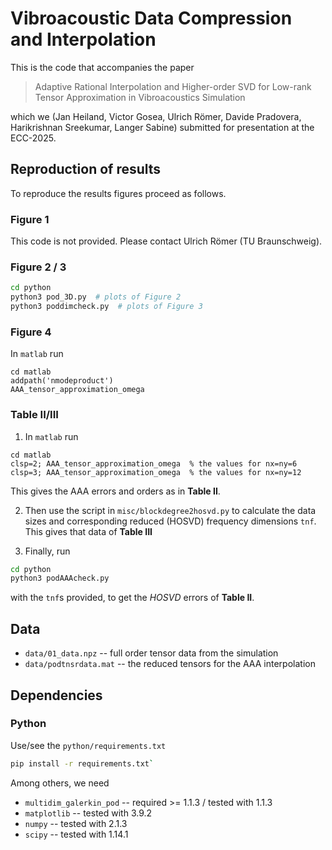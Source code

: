 Vibroacoustic Data Compression and Interpolation
===

This is the code that accompanies the paper

> Adaptive Rational Interpolation and Higher-order SVD for Low-rank Tensor Approximation in Vibroacoustics Simulation

which we (Jan Heiland, Victor Gosea, Ulrich R&ouml;mer, Davide Pradovera, Harikrishnan Sreekumar, Langer Sabine) submitted for presentation at the ECC-2025.

## Reproduction of results

To reproduce the results figures proceed as follows.

### Figure 1

This code is not provided. Please contact Ulrich R&ouml;mer (TU Braunschweig).

### Figure 2 / 3

```sh
cd python
python3 pod_3D.py  # plots of Figure 2
python3 poddimcheck.py  # plots of Figure 3
```

### Figure 4

In `matlab` run

```
cd matlab
addpath('nmodeproduct')
AAA_tensor_approximation_omega
```

### Table II/III

1. In `matlab` run

```
cd matlab
clsp=2; AAA_tensor_approximation_omega  % the values for nx=ny=6
clsp=3; AAA_tensor_approximation_omega  % the values for nx=ny=12
```

This gives the AAA errors and orders as in **Table II**.

2. Then use the script in `misc/blockdegree2hosvd.py` to calculate the data sizes
and corresponding reduced (HOSVD) frequency dimensions `tnf`. This gives that
data of **Table III**

3. Finally, run 

```sh
cd python
python3 podAAAcheck.py
```

with the `tnf`s provided, to get the *HOSVD* errors of **Table II**.

## Data

 * `data/01_data.npz` -- full order tensor data from the simulation
 * `data/podtnsrdata.mat` -- the reduced tensors for the AAA interpolation

## Dependencies

### Python

Use/see the `python/requirements.txt`

```sh
pip install -r requirements.txt`
```

Among others, we need

 * `multidim_galerkin_pod` -- required >= 1.1.3 / tested with 1.1.3
 * `matplotlib` -- tested with 3.9.2
 * `numpy` -- tested with 2.1.3
 * `scipy` -- tested with 1.14.1
